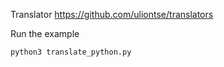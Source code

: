 Translator https://github.com/uliontse/translators

Run the example
```sh
python3 translate_python.py
```
